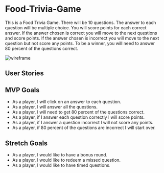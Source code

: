 # Food-Trivia-Game

This is a Food Trivia Game. There will be 10 questions. The answer to each question will be multiple choice. You will score points for each correct answer. If the answer chosen is correct you will move to the next questions and score points. If the answer chosen is incorrect you will move to the next question but not score any points. To be a winner, you will need to answer 80 percent of the questions correct. 

![wireframe](https://imgur.com/jNJ6qXs.png)

## User Stories

## MVP Goals 

- As a player, I will click on an answer to each question.
- As a player, I will answer all the questions.
- As a player, I will need to get 80 percent of the questions correct.
- As a player, if I answer each question correctly I will score points.
- As a player, if I answer a question incorrect I will not score any points.
- As a player, if 80 percent of the questions are incorrect I will start over.

## Stretch Goals

- As a player, I would like to have a bonus round.
- As a player, I would like to redeem a missed question.
- As a player, I would like to have timed questions.
